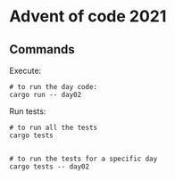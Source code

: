Advent of code 2021
===================

Commands
---------
Execute:
```shell
# to run the day code:
cargo run -- day02
```


Run tests:
```shell
# to run all the tests
cargo tests 


# to run the tests for a specific day
cargo tests -- day02
```

